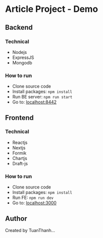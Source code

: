 # Article Project - Demo

## Backend

### Technical

* Nodejs
* ExpressJS
* Mongodb

### How to run

* Clone source code
* Install packages: `npm install`
* Run BE server: `npm run start`
* Go to: [localhost:8442](http://localhost:8442)
## Frontend

### Technical

* Reactjs
* Nextjs
* Formik
* Chartjs
* Draft-js

### How to run

* Clone source code
* Install packages: `npm install`
* Run FE: `npm run dev`
* Go to: [localhost:3000](http://localhost:3000)


## Author 

Created by TuanThanh...